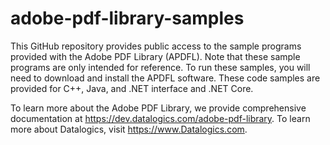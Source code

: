# adobe-pdf-library-samples
This GitHub repository provides public access to the sample programs provided with the Adobe PDF Library (APDFL). Note that these sample programs are only intended for reference. To run these samples, you will need to download and install the APDFL software. These code samples are provided for C++, Java, and .NET interface and .NET Core.

To learn more about the Adobe PDF Library, we provide comprehensive documentation at https://dev.datalogics.com/adobe-pdf-library. To learn more about Datalogics, visit https://www.Datalogics.com.